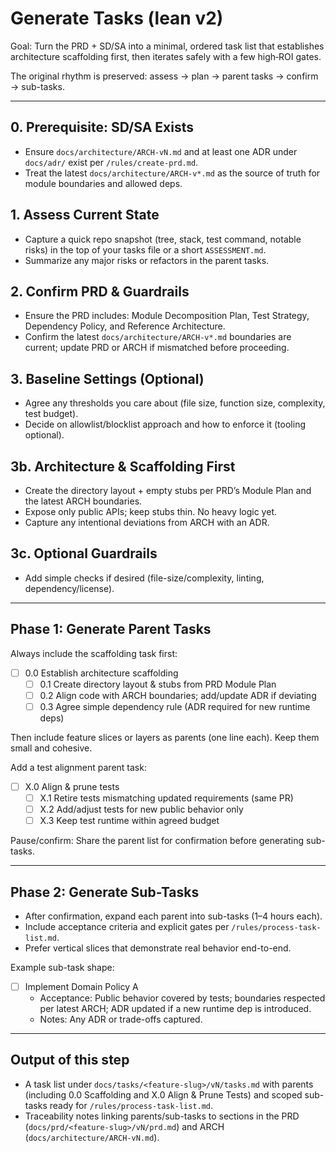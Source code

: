 # Generate Tasks (lean v2)

Goal: Turn the PRD + SD/SA into a minimal, ordered task list that establishes architecture scaffolding first, then iterates safely with a few high‑ROI gates.

The original rhythm is preserved: assess → plan → parent tasks → confirm → sub-tasks.

---

## 0. Prerequisite: SD/SA Exists

- Ensure `docs/architecture/ARCH-vN.md` and at least one ADR under `docs/adr/` exist per `/rules/create-prd.md`.
- Treat the latest `docs/architecture/ARCH-v*.md` as the source of truth for module boundaries and allowed deps.

## 1. Assess Current State

- Capture a quick repo snapshot (tree, stack, test command, notable risks) in the top of your tasks file or a short `ASSESSMENT.md`.
- Summarize any major risks or refactors in the parent tasks.

## 2. Confirm PRD & Guardrails

- Ensure the PRD includes: Module Decomposition Plan, Test Strategy, Dependency Policy, and Reference Architecture.
- Confirm the latest `docs/architecture/ARCH-v*.md` boundaries are current; update PRD or ARCH if mismatched before proceeding.

## 3. Baseline Settings (Optional)

- Agree any thresholds you care about (file size, function size, complexity, test budget).
- Decide on allowlist/blocklist approach and how to enforce it (tooling optional).

## 3b. Architecture & Scaffolding First

- Create the directory layout + empty stubs per PRD’s Module Plan and the latest ARCH boundaries.
- Expose only public APIs; keep stubs thin. No heavy logic yet.
- Capture any intentional deviations from ARCH with an ADR.

## 3c. Optional Guardrails

- Add simple checks if desired (file-size/complexity, linting, dependency/license).

---

## Phase 1: Generate Parent Tasks

Always include the scaffolding task first:

- [ ] 0.0 Establish architecture scaffolding
  - [ ] 0.1 Create directory layout & stubs from PRD Module Plan
  - [ ] 0.2 Align code with ARCH boundaries; add/update ADR if deviating
  - [ ] 0.3 Agree simple dependency rule (ADR required for new runtime deps)

Then include feature slices or layers as parents (one line each). Keep them small and cohesive.

Add a test alignment parent task:

- [ ] X.0 Align & prune tests
  - [ ] X.1 Retire tests mismatching updated requirements (same PR)
  - [ ] X.2 Add/adjust tests for new public behavior only
  - [ ] X.3 Keep test runtime within agreed budget

Pause/confirm: Share the parent list for confirmation before generating sub-tasks.

---

## Phase 2: Generate Sub-Tasks

- After confirmation, expand each parent into sub-tasks (1–4 hours each).
- Include acceptance criteria and explicit gates per `/rules/process-task-list.md`.
- Prefer vertical slices that demonstrate real behavior end-to-end.

Example sub-task shape:

- [ ] Implement Domain Policy A
  - Acceptance: Public behavior covered by tests; boundaries respected per latest ARCH; ADR updated if a new runtime dep is introduced.
  - Notes: Any ADR or trade-offs captured.

---

## Output of this step

- A task list under `docs/tasks/<feature-slug>/vN/tasks.md` with parents (including 0.0 Scaffolding and X.0 Align & Prune Tests) and scoped sub-tasks ready for `/rules/process-task-list.md`.
- Traceability notes linking parents/sub-tasks to sections in the PRD (`docs/prd/<feature-slug>/vN/prd.md`) and ARCH (`docs/architecture/ARCH-vN.md`).
